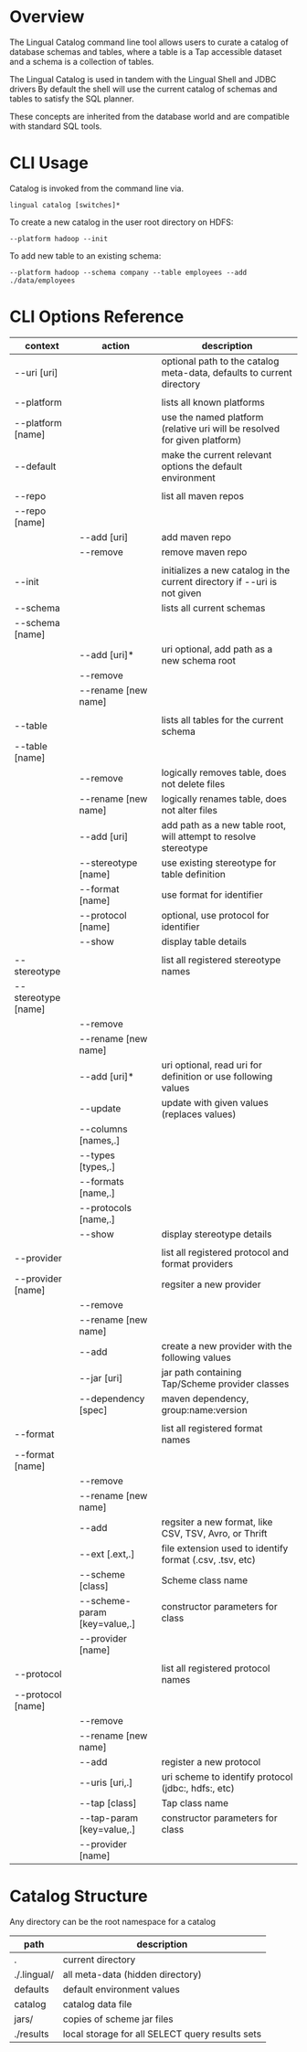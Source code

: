 # Overview

The Lingual Catalog command line tool allows users to curate a catalog of database schemas and tables, where a table is
a Tap accessible dataset and a schema is a collection of tables.

The Lingual Catalog is used in tandem with the Lingual Shell and JDBC drivers  By default the shell will use the current
catalog of schemas and tables to satisfy the SQL planner.

These concepts are inherited from the database world and are compatible with standard SQL tools.

# CLI Usage

Catalog is invoked from the command line via.

    lingual catalog [switches]*

To create a new catalog in the user root directory on HDFS:

    --platform hadoop --init

To add new table to an existing schema:

    --platform hadoop --schema company --table employees --add ./data/employees

# CLI Options Reference

| context             | action                       | description
| ------------------- | ---------------------        | -----------
| --uri [uri]         |                              | optional path to the catalog meta-data, defaults to current directory
|                     |                              |
| --platform          |                              | lists all known platforms
| --platform [name]   |                              | use the named platform (relative uri will be resolved for given platform)
| --default           |                              | make the current relevant options the default environment
|                     |                              |
| --repo              |                              | list all maven repos
| --repo [name]       |                              |
|                     | --add [uri]                  | add maven repo
|                     | --remove                     | remove maven repo
|                     |                              |
| --init              |                              | initializes a new catalog in the current directory if --uri is not given
| --schema            |                              | lists all current schemas
| --schema [name]     |                              |
|                     | --add [uri]*                 | uri optional, add path as a new schema root
|                     | --remove                     |
|                     | --rename [new name]          |
|                     |                              |
| --table             |                              | lists all tables for the current schema
| --table [name]      |                              |
|                     | --remove                     | logically removes table, does not delete files
|                     | --rename [new name]          | logically renames table, does not alter files
|                     | --add [uri]                  | add path as a new table root, will attempt to resolve stereotype
|                     | --stereotype [name]          | use existing stereotype for table definition
|                     | --format [name]              | use format for identifier
|                     | --protocol [name]            | optional, use protocol for identifier
|                     | --show                       | display table details
|                     |                              |
| --stereotype        |                              | list all registered stereotype names
| --stereotype [name] |                              |
|                     | --remove                     |
|                     | --rename [new name]          |
|                     | --add [uri]*                 | uri optional, read uri for definition or use following values
|                     | --update                     | update with given values (replaces values)
|                     | --columns [names,.]          |
|                     | --types [types,.]            |
|                     | --formats [name,.]           |
|                     | --protocols [name,.]         |
|                     | --show                       | display stereotype details
|                     |                              |
| --provider          |                              | list all registered protocol and format providers
| --provider [name]   |                              | regsiter a new provider
|                     | --remove                     |
|                     | --rename [new name]          |
|                     | --add                        | create a new provider with the following values
|                     | --jar [uri]                  | jar path containing Tap/Scheme provider classes
|                     | --dependency [spec]          | maven dependency, group:name:version
|                     |                              |
| --format            |                              | list all registered format names
| --format [name]     |                              |
|                     | --remove                     |
|                     | --rename [new name]          |
|                     | --add                        | regsiter a new format, like CSV, TSV, Avro, or Thrift
|                     | --ext [.ext,.]               | file extension used to identify format (.csv, .tsv, etc)
|                     | --scheme [class]             | Scheme class name
|                     | --scheme-param [key=value,.] | constructor parameters for class
|                     | --provider [name]            |
|                     |                              |
| --protocol          |                              | list all registered protocol names
| --protocol [name]   |                              |
|                     | --remove                     |
|                     | --rename [new name]          |
|                     | --add                        | register a new protocol
|                     | --uris [uri,.]               | uri scheme to identify protocol (jdbc:, hdfs:, etc)
|                     | --tap [class]                | Tap class name
|                     | --tap-param [key=value,.]    | constructor parameters for class
|                     | --provider [name]            |


# Catalog Structure

Any directory can be the root namespace for a catalog

| path         | description
|------------- |-----------------
| .            | current directory
| ./.lingual/  | all meta-data (hidden directory)
|   defaults   | default environment values
|   catalog    | catalog data file
|   jars/      | copies of scheme jar files
| ./results    | local storage for all SELECT query results sets

